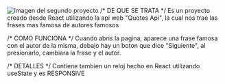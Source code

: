 ![Imagen del segundo proyecto](https://user-images.githubusercontent.com/99112245/202559604-4c297883-da85-4d58-9908-85a91d655b3a.png)
/* DE QUE SE TRATA */
Es un proyecto creado desde React utilizando la api web "Quotes Api", la cual nos trae las frases mas famosa de autores famosos

/* COMO FUNCIONA */
Cuando abris la pagina, aparece una frase famosa con el autor de la misma, debajo hay un boton que dice "Siguiente", al presionarlo, cambiara la frase y el autor.

/* DETALLES */
Contiene tambien un reloj hecho en React utilizando useState y es RESPONSIVE
